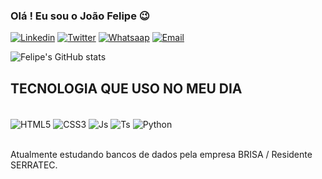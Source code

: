 
### Olá ! Eu sou o João Felipe 😉

[![Linkedin](https://img.shields.io/badge/LinkedIn-0077B5?style=for-the-badge&logo=linkedin&logoColor=white)](https://www.linkedin.com/in/jo%C3%A3o-felipe-r-3591521b7/)
[![Twitter](https://img.shields.io/badge/Twitter-1DA1F2?style=for-the-badge&logo=twitter&logoColor=white)](https://x.com/Felipe_Selol)
[![Whatsaap](https://img.shields.io/badge/WhatsApp-25D366?style=for-the-badge&logo=whatsapp&logoColor=white)](https://wa.me/5524988192174)
[![Email](https://img.shields.io/badge/Gmail-D14836?style=for-the-badge&logo=gmail&logoColor=white)](mailto:selol374@gmail.com)

![Felipe's GitHub stats](https://github-readme-stats.vercel.app/api?username=Felipe-Selol&show_icons=true&theme=dracula)

## TECNOLOGIA QUE USO NO MEU DIA 

<div style="display: inline_block"><br/>
    <img align="center" alt="HTML5" src="https://img.shields.io/badge/HTML5-E34F26?style=for-the-badge&logo=html5&logoColor=white" />
<img align="center" alt="CSS3" src="https://img.shields.io/badge/CSS3-1572B6?style=for-the-badge&logo=css3&logoColor=white" />
<img align="center" alt="Js" src="https://img.shields.io/badge/JavaScript-323330?style=for-the-badge&logo=javascript&logoColor=F7DF1E" />
<img align="center" alt="Ts" src="https://img.shields.io/badge/TypeScript-007ACC?style=for-the-badge&logo=typescript&logoColor=white" />
<img align="center" alt="Python" src="https://img.shields.io/badge/Python-14354C?style=for-the-badge&logo=python&logoColor=white" />
</div><br/>

Atualmente estudando bancos de dados pela empresa BRISA / Residente SERRATEC.

